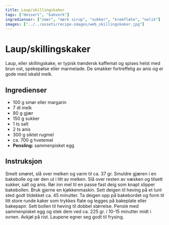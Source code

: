 ```yaml
---
title: Laup/skillingskaker
tags: ["dessert", "bakverk"]
ingredienser: ["smør", "mørk sirup", "sukker", "kremfløte", "nelik"]
images: ["../../assets/recipe-images/web_skillingskaker.jpg"]
---
```


# Laup/skillingskaker

Laup, eller skillingskake, er typisk trøndersk kaffemat og spises helst med brun ost, spekepølse eller marmelade. De smakker fortreffelig av anis og er gode med iskald melk.

## Ingredienser

- 100 g smør eller margarin
- 7 dl melk
- 80 g gjær
- 150 g sukker
- 1 ts salt
- 2 ts anis
- 300 g siktet rugmel
- ca. 700 g hvetemel
- **Pensling:** sammenpisket egg

## Instruksjon

Smelt smøret, slå over melken og varm til ca. 37 gr. Smuldre gjæren i en bakebolle og rør den ut i litt av melken. Slå over resten av væsken og tilsett sukker, salt og anis. Rør inn mel til en passe fast deig som knapt slipper bakebollen. Bruk gjerne en kjøkkenmaskin. Sett deigen til heving på et lunt sted godt tildekket ca. 45 minutter. Ta deigen opp på bakebordet og form til litt store runde kaker som trykkes flate og legges på bakeplate eller bakepapir. Sett bollen til heving til dobbel størrelse. Pensle med sammenpisket egg og stek dem ved ca. 225 gr. i 10-15 minutter midt i ovnen. Avkjøl på rist. Laupene egner seg godt til frysing.
